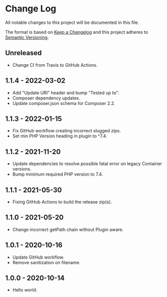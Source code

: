 # Change Log
All notable changes to this project will be documented in this file.

The format is based on [Keep a Changelog](http://keepachangelog.com/)
and this project adheres to [Semantic Versioning](http://semver.org/).

## Unreleased
* Change CI from Travis to GitHub Actions.

## 1.1.4 - 2022-03-02
* Add "Update URI" header and bump "Tested up to".
* Composer dependency updates.
* Update composer.json schema for Composer 2.2.

## 1.1.3 - 2022-01-15
- Fix GitHub workflow creating incorrect slugged zips.
- Set min PHP Version heading in plugin to ^7.4.

## 1.1.2 - 2021-11-20
- Update dependencies to resolve possible fatal error on legacy Container versions.
- Bump minimum required PHP version to 7.4.

## 1.1.1 - 2021-05-30
- Fixing GitHub Actions to build the release zip(s).

## 1.1.0 - 2021-05-20
- Change incorrect getPath chain without Plugin aware.

## 1.0.1 - 2020-10-16
- Update GitHub workflow.
- Remove sanitization on filename.

## 1.0.0 - 2020-10-14
- Hello world.
